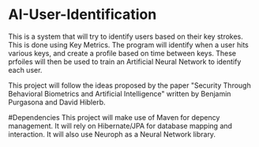 # AI-User-Identification
This is a system that will try to identify users based on their key strokes. This is done using Key Metrics. The program will identify when a user hits various keys, and create a profile based on time between keys. These prfoiles will then be used to train an Artificial Neural Network to identify each user.

This project will follow the ideas proposed by the paper "Security Through Behavioral Biometrics and Artificial Intelligence" written by Benjamin Purgasona and David Hiblerb.

#Dependencies
This project will make use of Maven for depency management. It will rely on Hibernate/JPA for database mapping and interaction. It will also use Neuroph as a Neural Network library.
